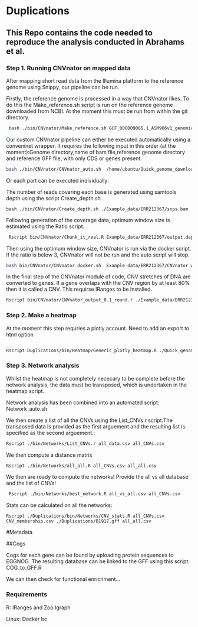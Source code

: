 # Duplications

## This Repo contains the code needed to reproduce the analysis conducted in  Abrahams et al.

### Step 1. Running CNVnator on mapped data

After mapping short read data from the Illumina platform to the reference genome using Snippy, our pipeline can be run. 

Firstly, the reference genome is processed in a way that CNVnator likes. To do this the Make_reference.sh script is run on the reference genome downloaded from NCBI. At the moment this must be run from within the git directory.
```bash
 bash ./bin/CNVnator/Make_reference.sh GCF_000009065.1_ASM906v1_genomic.fna
```


Our custom CNVnator pipeline can either be executed automatically using a conveninet wrapper. It requires the following input in this order (at the moment):Genome directory,name of bam file,reference genome directory and reference 
GFF file, with only CDS or genes present.
```bash
bash ./bin/CNVnator/CNVnator_auto.sh  /home/ubuntu/Quick_genome_download/Mapped_genomes/ERR3014612 snps.bam ./Reference_genomes GCF_000195955.2_ASM19595v2_genomic.gff
```



Or each part can be executed individually:

The number of reads covering each base is generated using samtools depth using the script Create_depth.sh
```
bash ./bin/CNVnator/Create_depth.sh ./Example_data/ERR212367/snps.bam
``` 

Following generation of the coverage data,  optimum window size is estimated using the Ratio script.
```bash
 Rscript bin/CNVnator/Chunk_it_real.R Example_data/ERR212367/output.depth
```

Then using the optimum window size, CNVnator is run via the docker script. If the ratio is below 3, CNVnator will not be run and the auto script will stop.

```bash
bash bin/CNVnator/CNVnator_docker.sh  Example_data/ERR212367/CNVnator_window_table_top_hit.txt
```

In the final step of the CNVnator module of code, CNV stretches of DNA are converted to genes. If a gene overlaps with the CNV region by at least 80% then it is called a CNV. This requirse IRanges to be installed.

```bash
Rscript bin/CNVnator/CNVnator_output_0.1_round.r ./Example_data/ERR212367/CNVnator_out_100.txt GCF_000009065.1_ASM906v1_genomic.gff
```

### Step 2. Make a heatmap


At the moment this step requries a plotly account. Need to add an export to html option


```bash

Rscript Duplications/bin/Heatmap/Generic_plotly_heatmap.R ./Quick_genome_download/Mapped_genomes/all_cnvnator_results.txt GRAPH_NAME
```

### Step 3. Network analysis

Whilst the heatmap is not completely nececary to be complete before the network analysis, the data must be transposed, which is undertaken in the heatmap script.

Network analysis has been combined into an automated script: Network_auto.sh

We then create a list of all the CNVs using the List_CNVs.r script.The transposed data is provided as the first arguement and the resulting list is specified as the second arguement.:

```bash
Rscript ./bin/Networks/List_CNVs.r all_data.csv all_CNVs.csv 
```
We then compute a distance matrix

```bash
Rscript ./bin/Networks/all_all.R all_CNVs.csv all_all.csv
```
We then are ready to compute the networks! Provide the all vs all database and the list of CNVs!
```bash
 Rscript ./bin/Networks/best_network.R all_vs_all.csv all_CNVs.csv
```

Stats can be calculated on all the networks:

```
Rscript ./Duplications/bin/Networks/CNV_stats.R all_CNVs.csv CNV_membership.csv ./Duplications/B1917.gff all_all.csv

```
#Metadata

##Cogs

Cogs for each gene can be found by uploading protein sequences to EGGNOG. The resulting database can be linked to the GFF using this script: COG_to_GFF.R

We can then check for functional enrichment...


### Requirements
R:
IRanges and Zoo
Igraph


Linux:
Docker
bc
